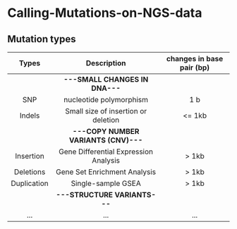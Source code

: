 # Calling-Mutations-on-NGS-data

## Mutation types
| **Types** | **Description** | **changes in base pair (bp)**|
| :---: | :---: | :---: |
|  | **---SMALL CHANGES IN DNA---** |  |
| SNP | nucleotide polymorphism | 1 b |
| Indels | Small size of insertion or deletion | <= 1kb |
|  | **---COPY NUMBER VARIANTS (CNV)---** |  |
| Insertion | Gene Differential Expression Analysis | > 1kb|
| Deletions | Gene Set Enrichment Analysis | > 1kb |
| Duplication | Single-sample GSEA | > 1kb |
|  | **---STRUCTURE VARIANTS---** |  |
| ... |... | ... |
